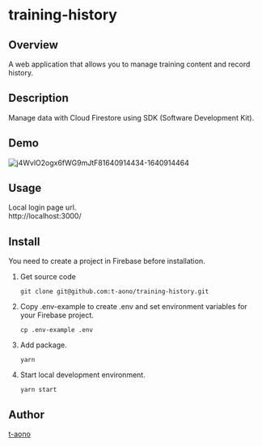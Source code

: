 # training-history

## Overview

A web application that allows you to manage training content and record history.

## Description

Manage data with Cloud Firestore using SDK (Software Development Kit).

## Demo

![j4WvlO2ogx6fWG9mJtF81640914434-1640914464](https://user-images.githubusercontent.com/46856574/147797898-37f16514-68b9-4d3b-8b81-a593037b4913.gif)

<!-- ## VS. -->

<!-- ## Requirement -->

## Usage

Local login page url.  
 http://localhost:3000/

## Install

You need to create a project in Firebase before installation.

1. Get source code

   ```
   git clone git@github.com:t-aono/training-history.git
   ```

2. Copy .env-example to create .env and set environment variables for your Firebase project.

   ```
   cp .env-example .env
   ```

3. Add package.

   ```
   yarn
   ```

4. Start local development environment.

   ```
   yarn start
   ```

<!-- ## Contribution -->

<!-- ## Licence -->

## Author

[t-aono](https://github.com/t-aono)

<!-- README.md Sample -->
<!-- https://deeeet.com/writing/2014/07/31/readme/ -->
